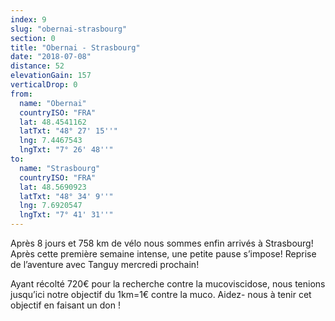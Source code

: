 ```yaml
---
index: 9
slug: "obernai-strasbourg"
section: 0
title: "Obernai - Strasbourg"
date: "2018-07-08"
distance: 52
elevationGain: 157
verticalDrop: 0
from:
  name: "Obernai"
  countryISO: "FRA"
  lat: 48.4541162
  latTxt: "48° 27' 15''"
  lng: 7.4467543
  lngTxt: "7° 26' 48''"
to:
  name: "Strasbourg"
  countryISO: "FRA"
  lat: 48.5690923
  latTxt: "48° 34' 9''"
  lng: 7.6920547
  lngTxt: "7° 41' 31''"
---
```


Après 8 jours et 758 km de vélo nous sommes enfin arrivés à Strasbourg! Après cette première semaine intense, une petite pause s’impose! Reprise de l’aventure avec Tanguy mercredi prochain! 

Ayant récolté 720€ pour la recherche contre la mucoviscidose, nous tenions jusqu’ici notre objectif du 1km=1€ contre la muco. Aidez- nous à tenir cet objectif en faisant un don !
